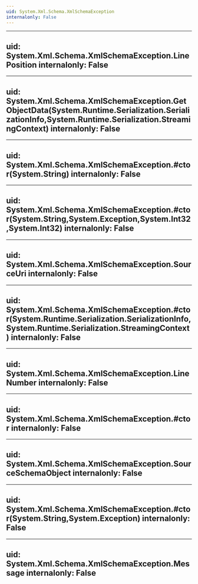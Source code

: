 ```yaml
---
uid: System.Xml.Schema.XmlSchemaException
internalonly: False
---
```


---
uid: System.Xml.Schema.XmlSchemaException.LinePosition
internalonly: False
---

---
uid: System.Xml.Schema.XmlSchemaException.GetObjectData(System.Runtime.Serialization.SerializationInfo,System.Runtime.Serialization.StreamingContext)
internalonly: False
---

---
uid: System.Xml.Schema.XmlSchemaException.#ctor(System.String)
internalonly: False
---

---
uid: System.Xml.Schema.XmlSchemaException.#ctor(System.String,System.Exception,System.Int32,System.Int32)
internalonly: False
---

---
uid: System.Xml.Schema.XmlSchemaException.SourceUri
internalonly: False
---

---
uid: System.Xml.Schema.XmlSchemaException.#ctor(System.Runtime.Serialization.SerializationInfo,System.Runtime.Serialization.StreamingContext)
internalonly: False
---

---
uid: System.Xml.Schema.XmlSchemaException.LineNumber
internalonly: False
---

---
uid: System.Xml.Schema.XmlSchemaException.#ctor
internalonly: False
---

---
uid: System.Xml.Schema.XmlSchemaException.SourceSchemaObject
internalonly: False
---

---
uid: System.Xml.Schema.XmlSchemaException.#ctor(System.String,System.Exception)
internalonly: False
---

---
uid: System.Xml.Schema.XmlSchemaException.Message
internalonly: False
---
